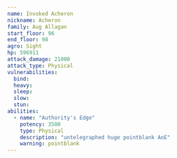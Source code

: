 ```yaml
---
name: Invoked Acheron
nickname: Acheron
family: Aug Allagan
start_floor: 96
end_floor: 98
agro: Sight
hp: 596911
attack_damage: 21000
attack_type: Physical
vulnerabilities:
  bind: 
  heavy: 
  sleep: 
  slow: 
  stun: 
abilities:
  - name: "Authority's Edge"
    potency: 3500
    type: Physical
    description: "untelegraphed huge pointblank AoE"
    warning: pointblank
---
```

